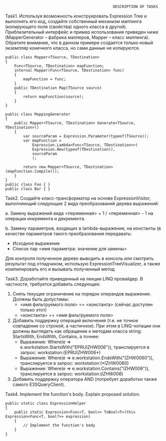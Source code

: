                                                     DESCRIPTION OF TASKS

Task1. 
Используя возможность конструировать Expression Tree и выполнять его код, создайте собственный механизм маппинга (копирующего поля (свойства) одного класса в другой).
Приблизительный интерфейс и пример использования приведен ниже (MapperGenerator – фабрика мапперов, Mapper – класс маппинга). Обратите внимание, что в данном примере создается только новый экземпляр конечного класса, но сами данные не копируются.

    public class Mapper<TSource, TDestination>
    {
        Func<TSource, TDestination> mapFunction;
        internal Mapper(Func<TSource, TDestination> func)
        {
            mapFunction = func;
        }
        public TDestination Map(TSource source)
        {
            return mapFunction(source);
        }
    }
    
    public class MappingGenerator
    {
        public Mapper<TSource, TDestination> Generate<TSource, TDestination>()
        {
            var sourceParam = Expression.Parameter(typeof(TSource));
            var mapFunction = 
                Expression.Lambda<Func<TSource, TDestination>>(
                Expression.New(typeof(TDestination)),
                sourceParam
                );
 
            return new Mapper<TSource, TDestination>(mapFunction.Compile());
        }
    }
    public class Foo { }
    public class Bar { }

Task2.
Создайте класс-трансформатор на основе ExpressionVisitor, выполняющий следующие 2 вида преобразований дерева выражений: 

a. Замену выражений вида <переменная> + 1 / <переменная> - 1 на операции инкремента и декремента.

b. Замену параметров, входящих в lambda-выражение, на константы (в качестве параметров такого преобразования передавать: 
  - Исходное выражение 
  - Список пар <имя параметра: значение для замены> 

Для контроля полученное дерево выводить в консоль или смотреть результат под отладчиком, использую ExpressionTreeVisualizer, 
а также компилировать его и вызывать полученный метод

Task3.
Доработайте приведенный на лекции LINQ провайдер. В частности, требуется добавить следующее: 
1. Снять текущее ограничение на порядок операндов выражения. Должны быть допустимы: 
    - <имя фильтруемого поля> == <константа> (сейчас доступен только этот) 
    - <константа> == <имя фильтруемого поля> 
2. Добавить поддержку операций включения (т.е. не точное совпадение со строкой, а частичное). При этом в LINQ-нотации они должны 
выглядеть как обращение к методам класса string: StartsWith, EndsWith, Contains, а точнее: 
    - Выражение: Where(e => e.workstation.StartsWith("EPRUIZHW006")), транслируется в запрос: workstation:(EPRUIZHW006*) 
    - Выражение: Where(e => e.workstation.EndsWith("IZHW0060")), транслируется в запрос: workstation:(*IZHW0060)
    - Выражение: Where(e => e.workstation.Contains("IZHW006")), транслируется в запрос: workstation:(*IZHW006*)
 3. Добавить поддержку оператора AND (потребует доработки также самого E3SQueryClient).

Task4.
Implement the function's body. Explain proposed solution.

    public static class ExpressionHelper
    {
        public static Expression<Func<T, bool>> ToBool<T>(this Expression<Func<T, bool?>> expression)
        {
            // Implement the function's body
        }
    }
